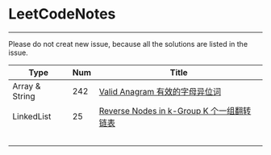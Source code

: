 # LeetCodeNotes
---
Please do not creat new issue, because all the solutions are listed in the issue.

|Type|Num|Title|
|----|---|-----|
|Array & String|242|[Valid Anagram 有效的字母异位词](https://github.com/jotoy/LeetCodeNotes/issues/1)|
|LinkedList|25|[Reverse Nodes in k-Group K 个一组翻转链表](https://github.com/jotoy/LeetCodeNotes/issues/2)| 
| | |[]()|
| | |[]()|
| | |[]()|
| | |[]()|
| | |[]()|
